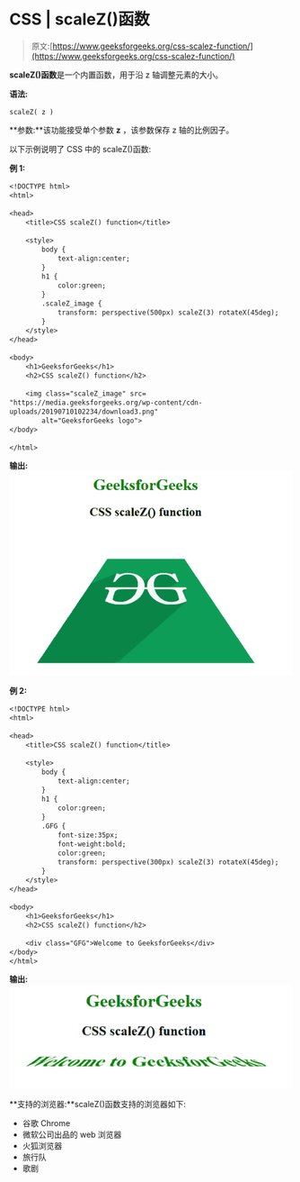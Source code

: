 # CSS | scaleZ()函数

> 原文:[https://www.geeksforgeeks.org/css-scalez-function/](https://www.geeksforgeeks.org/css-scalez-function/)

**scaleZ()函数**是一个内置函数，用于沿 z 轴调整元素的大小。

**语法:**

```
scaleZ( z )
```

**参数:**该功能接受单个参数 **z** ，该参数保存 z 轴的比例因子。

以下示例说明了 CSS 中的 scaleZ()函数:

**例 1:**

```
<!DOCTYPE html> 
<html> 

<head> 
    <title>CSS scaleZ() function</title> 

    <style> 
        body {
            text-align:center;
        }
        h1 {
            color:green;
        }
        .scaleZ_image {
            transform: perspective(500px) scaleZ(3) rotateX(45deg);
        }
    </style> 
</head> 

<body> 
    <h1>GeeksforGeeks</h1>
    <h2>CSS scaleZ() function</h2>

    <img class="scaleZ_image" src= 
"https://media.geeksforgeeks.org/wp-content/cdn-uploads/20190710102234/download3.png"
        alt="GeeksforGeeks logo"> 
</body> 

</html>
```

**输出:**
![](img/97866e5f1994d5dc99ff2087763c4429.png)

**例 2:**

```
<!DOCTYPE html> 
<html> 

<head> 
    <title>CSS scaleZ() function</title> 

    <style> 
        body {
            text-align:center;
        }
        h1 {
            color:green;
        }
        .GFG {
            font-size:35px;
            font-weight:bold;
            color:green;
            transform: perspective(300px) scaleZ(3) rotateX(45deg);
        }
    </style> 
</head> 

<body> 
    <h1>GeeksforGeeks</h1>
    <h2>CSS scaleZ() function</h2>

    <div class="GFG">Welcome to GeeksforGeeks</div> 
</body> 
</html>
```

**输出:**
![](img/73b13ee4551fe1bd0fa4e62c52d16ad2.png)

**支持的浏览器:**scaleZ()函数支持的浏览器如下:

*   谷歌 Chrome
*   微软公司出品的 web 浏览器
*   火狐浏览器
*   旅行队
*   歌剧